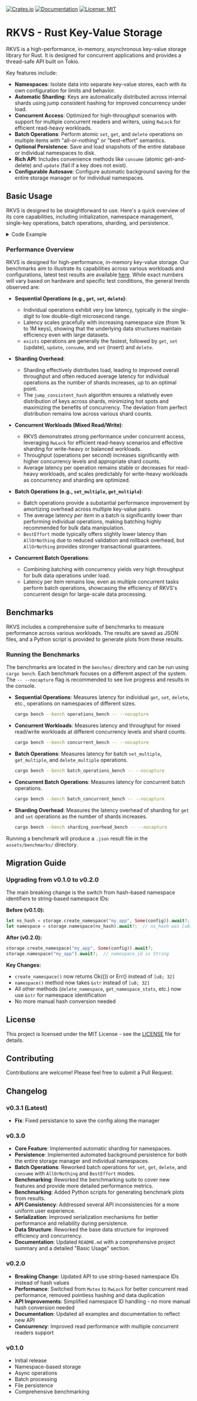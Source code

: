 [![Crates.io](https://img.shields.io/crates/v/rkvs.svg)](https://crates.io/crates/rkvs)
[![Documentation](https://docs.rs/rkvs/badge.svg)](https://docs.rs/rkvs)
[![License: MIT](https://img.shields.io/badge/License-MIT-yellow.svg)](https://opensource.org/licenses/MIT)
# RKVS - Rust Key-Value Storage

RKVS is a high-performance, in-memory, asynchronous key-value storage library for Rust. It is designed for concurrent applications and provides a thread-safe API built on Tokio.

Key features include:

- **Namespaces**: Isolate data into separate key-value stores, each with its own configuration for limits and behavior.
- **Automatic Sharding**: Keys are automatically distributed across internal shards using jump consistent hashing for improved concurrency under load.
- **Concurrent Access**: Optimized for high-throughput scenarios with support for multiple concurrent readers and writers, using `RwLock` for efficient read-heavy workloads.
- **Batch Operations**: Perform atomic `set`, `get`, and `delete` operations on multiple items with "all-or-nothing" or "best-effort" semantics.
- **Optional Persistence**: Save and load snapshots of the entire database or individual namespaces to disk.
- **Rich API**: Includes convenience methods like `consume` (atomic get-and-delete) and `update` (fail if a key does not exist).
- **Configurable Autosave**: Configure automatic background saving for the entire storage manager or for individual namespaces.

## Basic Usage

RKVS is designed to be straightforward to use. Here's a quick overview of its core capabilities, including initialization, namespace management, single-key operations, batch operations, sharding, and persistence.
<details>
<summary>Code Example</summary>

```rust
use rkvs::{
    StorageManager, StorageConfig, NamespaceConfig,
    ManagerAutosaveConfig, NamespaceAutosaveConfig,
    BatchMode, Result,
};
use std::time::Duration;
use std::env::temp_dir; // For temporary persistence path

#[tokio::main]
async fn main() -> Result<()> {
    // 1. Setup StorageManager with Persistence
    //    Using a temporary directory for demonstration.
    let persistence_path = temp_dir().join("rkvs_basic_usage");
    println!("Persistence path: {}", persistence_path.display());

    // Configure manager-level autosave (optional)
    let manager_config = StorageConfig {
        max_namespaces: None, // No limit on namespaces
        manager_autosave: Some(ManagerAutosaveConfig {
            interval: Duration::from_secs(300), // Save every 5 minutes
            filename: "full_db_snapshot.bin".to_string(),
        }),
        namespace_autosave: vec![], // Can be configured here or dynamically
    };

    let storage = StorageManager::builder()
        .with_config(manager_config)
        .with_persistence(persistence_path.clone())
        .build().await?;

    // 2. Initialize the StorageManager
    //    Attempt to load from a snapshot. If not found, starts fresh without error.
    storage.initialize(Some("full_db_snapshot.bin")).await?;
    println!("StorageManager initialized.");

    // 3. Create a Namespace
    let ns_name = "my_application_data";
    let mut ns_config = NamespaceConfig::default();
    ns_config.set_max_keys(10_000); // Limit to 10,000 keys
    ns_config.set_shard_count(4);   // Use 4 shards for this namespace

    storage.create_namespace(ns_name, Some(ns_config.clone())).await?;
    println!("Namespace '{}' created with {} shards.", ns_name, ns_config.shard_count());

    // Get a handle to the namespace
    let namespace = storage.namespace(ns_name).await?;

    // 4. Single Key Operations: Set, Get, Update, Exists, Consume, Delete

    // Set a new key
    let old_value = namespace.set("user:1", b"Alice".to_vec()).await?;
    assert!(old_value.is_none());
    println!("Set 'user:1' to 'Alice'");

    // Get a value
    let value = namespace.get("user:1").await;
    assert_eq!(value.map(|v| *v), Some(b"Alice".to_vec()));
    println!("Got 'user:1': {:?}", value.map(|v| String::from_utf8_lossy(v.as_ref())));

    // Update an existing key (fails if key does not exist)
    let old_value = namespace.update("user:1", b"Alicia".to_vec()).await?;
    assert_eq!(*old_value, b"Alice".to_vec());
    println!("Updated 'user:1' to 'Alicia', old value was 'Alice'");

    // Check if a key exists
    assert!(namespace.exists("user:1").await);
    println!("'user:1' exists.");

    // Consume (atomically get and delete)
    let consumed_value = namespace.consume("user:1").await?;
    assert_eq!(*consumed_value, b"Alicia".to_vec());
    assert!(!namespace.exists("user:1").await);
    println!("Consumed 'user:1', value was 'Alicia'. It no longer exists.");

    // Set keys back for further examples
    namespace.set("user:1", b"Bob".to_vec()).await?;
    namespace.set("user:2", b"Charlie".to_vec()).await?;
    namespace.set("user:3", b"David".to_vec()).await?;
    println!("Set 'user:1', 'user:2', 'user:3' for batch operations.");

    // Delete a key
    let deleted = namespace.delete("user:2").await;
    assert!(deleted);
    assert!(!namespace.exists("user:2").await);
    println!("Deleted 'user:2'.");

    // 5. Batch Operations

    // Batch Set (BestEffort: processes all, reports errors for failed ones)
    let batch_set_items = vec![("user:1".to_string(), b"Bobby".to_vec()), ("user:4".to_string(), b"Eve".to_vec())];
    let set_result = namespace.set_multiple(batch_set_items, BatchMode::BestEffort).await?;
    println!("Batch Set (BestEffort) processed {} items.", set_result.total_processed);

    // Batch Get (AllOrNothing: fails if any key is missing)
    let batch_get_keys_aon = vec!["user:1".to_string(), "non_existent_key".to_string()];
    let get_result_aon = namespace.get_multiple(batch_get_keys_aon, BatchMode::AllOrNothing).await;
    assert!(get_result_aon.data.is_none() && get_result_aon.errors.is_some());
    println!("Batch Get (AllOrNothing) failed as expected for missing key.");

    // Batch Delete (BestEffort)
    let batch_delete_keys = vec!["user:3".to_string(), "non_existent_key_2".to_string()];
    let delete_result = namespace.delete_multiple(batch_delete_keys, BatchMode::BestEffort).await?;
    assert!(delete_result.errors.is_some()); // non_existent_key_2 was not found
    println!("Batch Delete (BestEffort) deleted 1 item, 1 error reported.");

    // 6. Resizing Shards (only supports increasing shard count)
    let current_shard_count = namespace.get_config().await.shard_count();
    namespace.resize_shards(current_shard_count * 2).await?;
    println!("Namespace '{}' resized from {} to {} shards.", ns_name, current_shard_count, namespace.get_config().await.shard_count());

    // 7. Manual Persistence (Save/Load)
    storage.save_all("manual_full_snapshot.bin").await?; // Saves all namespaces
    storage.save_namespace(ns_name, "my_app_snapshot.bin").await?; // Saves a single namespace
    println!("Manually saved full StorageManager and namespace '{}' snapshots.", ns_name);

    // 8. Dynamic Namespace Autosave (can also be configured at StorageManager creation)
    let ns_autosave_config = NamespaceAutosaveConfig {
        namespace_name: ns_name.to_string(),
        interval: Duration::from_secs(60), // Save every minute
        filename_pattern: "ns_{ns}_snapshot_{ts}.bin".to_string(), // {ns} and {ts} are placeholders
    };
    storage.add_namespace_autosave_task(ns_autosave_config).await?;
    println!("Added dynamic autosave task for namespace '{}'.", ns_name);

    // 9. Clean up (optional, for demonstration purposes)
    storage.delete_namespace(ns_name).await?;
    println!("Namespace '{}' deleted.", ns_name);

    // Clean up persistence files
    if persistence_path.exists() {
        std::fs::remove_dir_all(&persistence_path)?;
        println!("Cleaned up persistence directory: {}", persistence_path.display());
    }

    Ok(())
}
```
</details>

### Performance Overview

RKVS is designed for high-performance, in-memory key-value storage. Our benchmarks aim to illustrate its capabilities across various workloads and configurations, latest test results are available [here](https://github.com/Tomasz-Bak/rkvs/tree/master/assets/benchmarks). While exact numbers will vary based on hardware and specific test conditions, the general trends observed are:

*   **Sequential Operations (e.g., `get`, `set`, `delete`)**:
    *   Individual operations exhibit very low latency, typically in the single-digit to low double-digit microsecond range.
    *   Latency scales gracefully with increasing namespace size (from 1k to 1M keys), showing that the underlying data structures maintain efficiency even with large datasets.
    *   `exists` operations are generally the fastest, followed by `get`, `set` (update), `update`, `consume`, and `set` (insert) and `delete`.

*   **Sharding Overhead**:
    *   Sharding effectively distributes load, leading to improved overall throughput and often reduced average latency for individual operations as the number of shards increases, up to an optimal point.
    *   The `jump_consistent_hash` algorithm ensures a relatively even distribution of keys across shards, minimizing hot spots and maximizing the benefits of concurrency. The deviation from perfect distribution remains low across various shard counts.

*   **Concurrent Workloads (Mixed Read/Write)**:
    *   RKVS demonstrates strong performance under concurrent access, leveraging `RwLock` for efficient read-heavy scenarios and effective sharding for write-heavy or balanced workloads.
    *   Throughput (operations per second) increases significantly with higher concurrency levels and appropriate shard counts.
    *   Average latency per operation remains stable or decreases for read-heavy workloads, and scales predictably for write-heavy workloads as concurrency and sharding are optimized.

*   **Batch Operations (e.g., `set_multiple`, `get_multiple`)**:
    *   Batch operations provide a substantial performance improvement by amortizing overhead across multiple key-value pairs.
    *   The average latency *per item* in a batch is significantly lower than performing individual operations, making batching highly recommended for bulk data manipulation.
    *   `BestEffort` mode typically offers slightly lower latency than `AllOrNothing` due to reduced validation and rollback overhead, but `AllOrNothing` provides stronger transactional guarantees.

*   **Concurrent Batch Operations**:
    *   Combining batching with concurrency yields very high throughput for bulk data operations under load.
    *   Latency per item remains low, even as multiple concurrent tasks perform batch operations, showcasing the efficiency of RKVS's concurrent design for large-scale data processing.

## Benchmarks

RKVS includes a comprehensive suite of benchmarks to measure performance across various workloads. The results are saved as JSON files, and a Python script is provided to generate plots from these results.

### Running the Benchmarks

The benchmarks are located in the `benches/` directory and can be run using `cargo bench`. Each benchmark focuses on a different aspect of the system. The `-- --nocapture` flag is recommended to see live progress and results in the console.

-   **Sequential Operations**: Measures latency for individual `get`, `set`, `delete`, etc., operations on namespaces of different sizes.
    ```sh
    cargo bench --bench operations_bench -- --nocapture
    ```

-   **Concurrent Workloads**: Measures latency and throughput for mixed read/write workloads at different concurrency levels and shard counts.
    ```sh
    cargo bench --bench concurrent_bench -- --nocapture
    ```

-   **Batch Operations**: Measures latency for batch `set_multiple`, `get_multiple`, and `delete_multiple` operations.
    ```sh
    cargo bench --bench batch_operations_bench -- --nocapture
    ```

-   **Concurrent Batch Operations**: Measures latency for concurrent batch operations.
    ```sh
    cargo bench --bench batch_concurrent_bench -- --nocapture
    ```

-   **Sharding Overhead**: Measures the latency overhead of sharding for `get` and `set` operations as the number of shards increases.
    ```sh
    cargo bench --bench sharding_overhead_bench -- --nocapture
    ```

Running a benchmark will produce a `.json` result file in the `assets/benchmarks/` directory.

## Migration Guide

### Upgrading from v0.1.0 to v0.2.0

The main breaking change is the switch from hash-based namespace identifiers to string-based namespace IDs:

**Before (v0.1.0):**
```rust
let ns_hash = storage.create_namespace("my_app", Some(config)).await?;
let namespace = storage.namespace(ns_hash).await?;  // ns_hash was [u8; 32]
```

**After (v0.2.0):**
```rust
storage.create_namespace("my_app", Some(config)).await?;
storage.namespace("my_app").await?;  // namespace_id is String
```
**Key Changes:**
- `create_namespace()` now returns Ok(()) or Err() instead of `[u8; 32]`
- `namespace()` method now takes `&str` instead of `[u8; 32]`
- All other methods (`delete_namespace`, `get_namespace_stats`, etc.) now use `&str` for namespace identification
- No more manual hash conversion needed 

## License

This project is licensed under the MIT License - see the [LICENSE](https://opensource.org/licenses/MIT) file for details.

## Contributing

Contributions are welcome! Please feel free to submit a Pull Request.

## Changelog

### v0.3.1 (Latest)
- **Fix**: Fixed persistance to save the config along the manager

### v0.3.0
- **Core Feature**: Implemented automatic sharding for namespaces.
- **Persistence**: Implemented automated background persistence for both the entire storage manager and individual namespaces.
- **Batch Operations**: Reworked batch operations for `set`, `get`, `delete`, and `consume` with `AllOrNothing` and `BestEffort` modes.
- **Benchmarking**: Reworked the benchmarking suite to cover new features and provide more detailed performance metrics.
- **Benchmarking**: Added Python scripts for generating benchmark plots from results.
- **API Consistency**: Addressed several API inconsistencies for a more uniform user experience.
- **Serialization**: Improved serialization mechanisms for better performance and reliability during persistence.
- **Data Structure**: Reworked the base data structure for improved efficiency and concurrency.
- **Documentation**: Updated `README.md` with a comprehensive project summary and a detailed "Basic Usage" section.

### v0.2.0
- **Breaking Change**: Updated API to use string-based namespace IDs instead of hash values
- **Performance**: Switched from `Mutex` to `RwLock` for better concurrent read performance, removed pointless hashing and data duplication
- **API Improvements**: Simplified namespace ID handling - no more manual hash conversion needed
- **Documentation**: Updated all examples and documentation to reflect new API
- **Concurrency**: Improved read performance with multiple concurrent readers support

### v0.1.0
- Initial release
- Namespace-based storage
- Async operations
- Batch processing
- File persistence
- Comprehensive benchmarking
